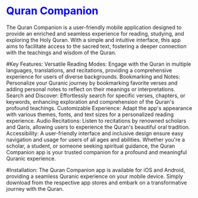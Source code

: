 <h1><font color="blue">Quran Companion</font></h1>
The Quran Companion is a user-friendly mobile application designed to provide an enriched and seamless experience for reading, studying, and exploring the Holy Quran. With a simple and intuitive interface, this app aims to facilitate access to the sacred text, fostering a deeper connection with the teachings and wisdom of the Quran.

#Key Features:
Versatile Reading Modes: Engage with the Quran in multiple languages, translations, and recitations, providing a comprehensive experience for users of diverse backgrounds.
Bookmarking and Notes: Personalize your Quranic journey by bookmarking favorite verses and adding personal notes to reflect on their meanings or interpretations.
Search and Discover: Effortlessly search for specific verses, chapters, or keywords, enhancing exploration and comprehension of the Quran's profound teachings.
Customizable Experience: Adapt the app's appearance with various themes, fonts, and text sizes for a personalized reading experience.
Audio Recitations: Listen to recitations by renowned scholars and Qaris, allowing users to experience the Quran's beautiful oral tradition.
Accessibility: A user-friendly interface and inclusive design ensure easy navigation and usage for users of all ages and abilities.
Whether you're a scholar, a student, or someone seeking spiritual guidance, the Quran Companion app is your trusted companion for a profound and meaningful Quranic experience.

#Installation:
The Quran Companion app is available for <a>iOS</a> and <a>Android</a>, providing a seamless Quranic experience on your mobile device. Simply download from the respective app stores and embark on a transformative journey with the Quran.

